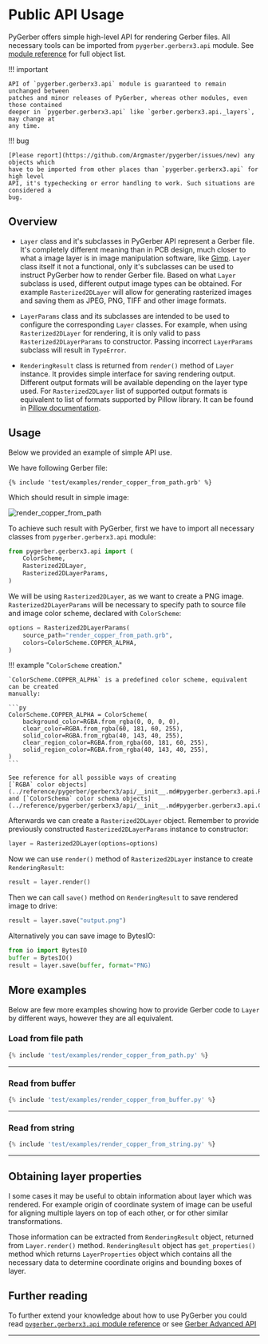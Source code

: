 # Public API Usage

PyGerber offers simple high-level API for rendering Gerber files. All necessary tools
can be imported from `pygerber.gerberx3.api` module. See
[module reference](../reference/pygerber/gerberx3/api/__init__.md) for full object list.

!!! important

    API of `pygerber.gerberx3.api` module is guaranteed to remain unchanged between
    patches and minor releases of PyGerber, whereas other modules, even those contained
    deeper in `pygerber.gerberx3.api` like `gerber.gerberx3.api._layers`, may change at
    any time.

!!! bug

    [Please report](https://github.com/Argmaster/pygerber/issues/new) any objects which
    have to be imported from other places than `pygerber.gerberx3.api` for high level
    API, it's typechecking or error handling to work. Such situations are considered a
    bug.

## Overview

- `Layer` class and it's subclasses in PyGerber API represent a Gerber file. It's
  completely different meaning than in PCB design, much closer to what a image layer is
  in image manipulation software, like [Gimp](https://www.gimp.org/). `Layer` class
  itself it not a functional, only it's subclasses can be used to instruct PyGerber how
  to render Gerber file. Based on what `Layer` subclass is used, different output image
  types can be obtained. For example `Rasterized2DLayer` will allow for generating
  rasterized images and saving them as JPEG, PNG, TIFF and other image formats.

- `LayerParams` class and its subclasses are intended to be used to configure the
  corresponding `Layer` classes. For example, when using `Rasterized2DLayer` for
  rendering, it is only valid to pass `Rasterized2DLayerParams` to constructor. Passing
  incorrect `LayerParams` subclass will result in `TypeError`.

- `RenderingResult` class is returned from `render()` method of `Layer` instance. It
  provides simple interface for saving rendering output. Different output formats will
  be available depending on the layer type used. For `Rasterized2DLayer` list of
  supported output formats is equivalent to list of formats supported by Pillow library.
  It can be found in
  [Pillow documentation](https://pillow.readthedocs.io/en/stable/handbook/image-file-formats.html).

## Usage

Below we provided an example of simple API use.

We have following Gerber file:

```gerber linenums="1" title="render_copper_from_path.grb"
{% include 'test/examples/render_copper_from_path.grb' %}
```

Which should result in simple image:

![render_copper_from_path](https://github.com/Argmaster/pygerber/assets/56170852/368da7e3-36ae-42ec-bbd2-f1c296b6b42d)

To achieve such result with PyGerber, first we have to import all necessary classes from
`pygerber.gerberx3.api` module:

```py linenums="1"
from pygerber.gerberx3.api import (
    ColorScheme,
    Rasterized2DLayer,
    Rasterized2DLayerParams,
)
```

We will be using `Rasterized2DLayer`, as we want to create a PNG image.
`Rasterized2DLayerParams` will be necessary to specify path to source file and image
color scheme, declared with `ColorScheme`:

```py linenums="6"
options = Rasterized2DLayerParams(
    source_path="render_copper_from_path.grb",
    colors=ColorScheme.COPPER_ALPHA,
)
```

!!! example "`ColorScheme` creation."

    `ColorScheme.COPPER_ALPHA` is a predefined color scheme, equivalent can be created
    manually:

    ```py
    ColorScheme.COPPER_ALPHA = ColorScheme(
        background_color=RGBA.from_rgba(0, 0, 0, 0),
        clear_color=RGBA.from_rgba(60, 181, 60, 255),
        solid_color=RGBA.from_rgba(40, 143, 40, 255),
        clear_region_color=RGBA.from_rgba(60, 181, 60, 255),
        solid_region_color=RGBA.from_rgba(40, 143, 40, 255),
    )
    ```

    See reference for all possible ways of creating
    [`RGBA` color objects](../reference/pygerber/gerberx3/api/__init__.md#pygerber.gerberx3.api.RGBA)
    and [`ColorSchema` color schema objects](../reference/pygerber/gerberx3/api/__init__.md#pygerber.gerberx3.api.ColorScheme).

Afterwards we can create a `Rasterized2DLayer` object. Remember to provide previously
constructed `Rasterized2DLayerParams` instance to constructor:

```py linenums="10"
layer = Rasterized2DLayer(options=options)
```

Now we can use `render()` method of `Rasterized2DLayer` instance to create
`RenderingResult`:

```py linenums="11"
result = layer.render()
```

Then we can call `save()` method on `RenderingResult` to save rendered image to drive:

```py linenums="12"
result = layer.save("output.png")
```

Alternatively you can save image to BytesIO:

```py linenums="13"
from io import BytesIO
buffer = BytesIO()
result = layer.save(buffer, format="PNG)
```

## More examples

Below are few more examples showing how to provide Gerber code to `Layer` by different
ways, however they are all equivalent.

### Load from file path

```py linenums="1" title="test/examples/render_copper_from_path.py"
{% include 'test/examples/render_copper_from_path.py' %}
```

---

### Read from buffer

```py linenums="1" title="test/examples/render_copper_from_buffer.py"
{% include 'test/examples/render_copper_from_buffer.py' %}
```

---

### Read from string

```py linenums="1" title="test/examples/render_copper_from_string.py"
{% include 'test/examples/render_copper_from_string.py' %}
```

---

## Obtaining layer properties

I some cases it may be useful to obtain information about layer which was rendered. For
example origin of coordinate system of image can be useful for aligning multiple layers
on top of each other, or for other similar transformations.

Those information can be extracted from `RenderingResult` object, returned from
`Layer.render()` method. `RenderingResult` object has `get_properties()` method which
returns `LayerProperties` object which contains all the necessary data to determine
coordinate origins and bounding boxes of layer.

## Further reading

To further extend your knowledge about how to use PyGerber you could read
[`pygerber.gerberx3.api` module reference](../reference/pygerber/gerberx3/api/__init__.md)
or see [Gerber Advanced API]("gerber_advanced_api.md")

---
